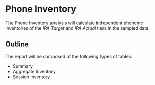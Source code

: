 # Phone Inventory

The Phone Inventory analysis will calculate independent phoneme inventories of the *IPA Target* and *IPA Actual* tiers in the sampled data.

## Outline

The report will be composed of the following types of tables:

 * Summary
 * Aggregate Inventory
 * Session Inventory


